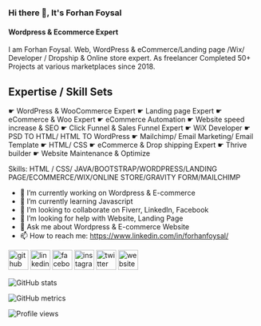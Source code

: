 

### Hi there 👋, It's Forhan Foysal
#### Wordpress & Ecommerce Expert


I am Forhan Foysal. Web, WordPress & eCommerce/Landing page /Wix/ Developer / Dropship & Online store expert.
As freelancer Completed 50+ Projects at various marketplaces since 2018.


Expertise / Skill Sets
---------------------
☛ WordPress & WooCommerce Expert
☛ Landing page Expert
☛ eCommerce & Woo Expert
☛ eCommerce Automation
☛ Website speed increase & SEO
☛ Click Funnel & Sales Funnel Expert
☛ WiX Developer
☛ PSD TO HTML/ HTML TO WordPress
☛ Mailchimp/ Email Marketing/ Email Template
☛ HTML/ CSS
☛ eCommerce & Drop shipping Expert
☛ Thrive builder
☛ Website Maintenance & Optimize

Skills: HTML / CSS/ JAVA/BOOTSTRAP/WORDPRESS/LANDING PAGE/ECOMMERCE/WIX/ONLINE STORE/GRAVITY FORM/MAILCHIMP 

- 🔭 I’m currently working on Wordpress & E-commerce  
- 🌱 I’m currently learning Javascript 
- 👯 I’m looking to collaborate on Fiverr, LinkedIn, Facebook  
- 🤔 I’m looking for help with Website, Landing Page 
- 💬 Ask me about Wordpress & E-commerce Website 
- 📫 How to reach me: https://www.linkedin.com/in/forhanfoysal/ 


[<img src='https://cdn.jsdelivr.net/npm/simple-icons@3.0.1/icons/github.svg' alt='github' height='40'>](https://github.com/forhanfoysal)  [<img src='https://cdn.jsdelivr.net/npm/simple-icons@3.0.1/icons/linkedin.svg' alt='linkedin' height='40'>](https://www.linkedin.com/in/https://www.linkedin.com/in/forhanfoysal//)  [<img src='https://cdn.jsdelivr.net/npm/simple-icons@3.0.1/icons/facebook.svg' alt='facebook' height='40'>](https://www.facebook.com/https://www.facebook.com/forhanfoysall/)  [<img src='https://cdn.jsdelivr.net/npm/simple-icons@3.0.1/icons/instagram.svg' alt='instagram' height='40'>](https://www.instagram.com/https://www.instagram.com/forhan_foysal//)  [<img src='https://cdn.jsdelivr.net/npm/simple-icons@3.0.1/icons/twitter.svg' alt='twitter' height='40'>](https://twitter.com/https://twitter.com/Forhanfoysall)  [<img src='https://cdn.jsdelivr.net/npm/simple-icons@3.0.1/icons/icloud.svg' alt='website' height='40'>](Forhanfoysal.com)  

![GitHub stats](https://github-readme-stats.vercel.app/api?username=forhanfoysal&show_icons=true)  

![GitHub metrics](https://metrics.lecoq.io/forhanfoysal)  

![Profile views](https://gpvc.arturio.dev/forhanfoysal)  
